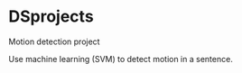 # DSprojects

Motion detection project 

Use machine learning (SVM) to detect motion in a sentence.
